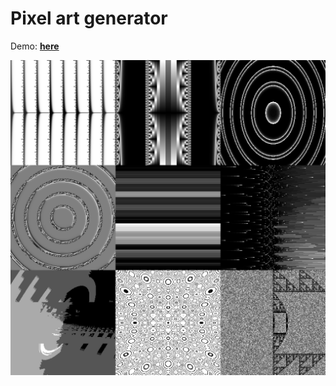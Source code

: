 # Pixel art generator

Demo: **[here](https://yuuretsu.github.io/evolution-of-artifical-life/)**

![img](./img/preview.png)